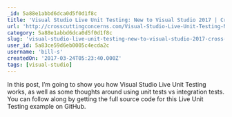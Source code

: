 ```yaml
---
_id: 5a88e1abbd6dca0d5f0d1f8c
title: 'Visual Studio Live Unit Testing: New to Visual Studio 2017 | Cross Cutting Concerns'
url: 'http://crosscuttingconcerns.com/Visual-Studio-Live-Unit-Testing-New-to-Visual-Studio-2017'
category: 5a88e1abbd6dca0d5f0d1f8c
slug: 'visual-studio-live-unit-testing-new-to-visual-studio-2017-cross-cutting-concerns'
user_id: 5a83ce59d6eb0005c4ecda2c
username: 'bill-s'
createdOn: '2017-03-24T05:23:40.000Z'
tags: [visual-studio]
---
```


In this post, I’m going to show you how Visual Studio Live Unit Testing works, as well as some thoughts around using unit tests vs integration tests. You can follow along by getting the full source code for this Live Unit Testing example on GitHub.
